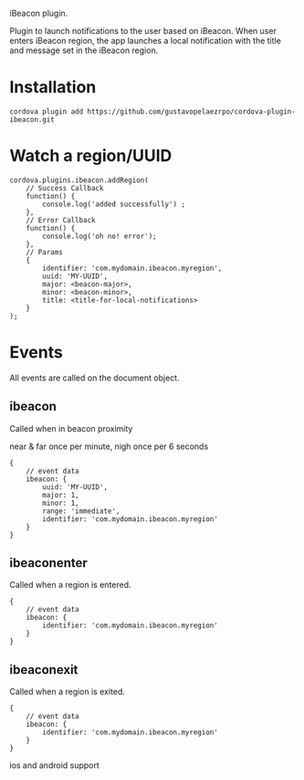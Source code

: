 iBeacon plugin.

<!-- Immediate proximity has proven to be flakey on both ios and android, so have added a new custom proximity "nigh" which is based purely on the rssi being greater than -30.  This implementation meets our current requirement however further testing is required against multiple devices/beacon types and with phone cases.  Unfortunately it's an unknown at this stage. This can not currently be configured on the JS side but support will be added in future to control/setup notifications via javascript.
 -->
 Plugin to launch notifications to the user based on iBeacon. 
 When user enters iBeacon region, the app launches a local notification with the title and message set in the iBeacon region. 

# Installation
    
    cordova plugin add https://github.com/gustavopelaezrpo/cordova-plugin-ibeacon.git

# Watch a region/UUID
    cordova.plugins.ibeacon.addRegion(
        // Success Callback
        function() {
            console.log('added successfully') ;
        }, 
        // Error Callback
        function() { 
            console.log('oh no! error');
        }, 
        // Params
        { 
            identifier: 'com.mydomain.ibeacon.myregion', 
            uuid: 'MY-UUID',
            major: <beacon-major>,
            minor: <beacon-minor>,
            title: <title-for-local-notifications>
        }
    );

# Events
All events are called on the document object.

## ibeacon
Called when in beacon proximity

near & far once per minute,
nigh once per 6 seconds

    {
        // event data
        ibeacon: {
            uuid: 'MY-UUID',
            major: 1,
            minor: 1,
            range: 'immediate',
            identifier: 'com.mydomain.ibeacon.myregion'
        }
    }

## ibeaconenter
Called when a region is entered. 

    {
        // event data
        ibeacon: {
            identifier: 'com.mydomain.ibeacon.myregion'
        }
    }

## ibeaconexit
Called when a region is exited.

    {
        // event data
        ibeacon: {
            identifier: 'com.mydomain.ibeacon.myregion'
        }
    }

ios and android support
